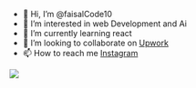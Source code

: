 - 👋 Hi, I’m @faisalCode10
- 👀 I’m interested in web Development and Ai
- 🌱 I’m currently learning react
- 💞️ I’m looking to collaborate on <a href = "https://www.upwork.com/freelancers/~0177a625bd10bade0c"> Upwork </a>
- 📫 How to reach me <a href = "https://www.instagram.com/fai._.sal10/">Instagram </a>

<img src="https://github-readme-stats.vercel.app/api?username=faisalCode10&&show_icons=true&titl e_color=ffffff&icon_color=bb2acf&text_color=daf7dc&bg_color=151515">
